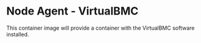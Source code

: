 # Node Agent - VirtualBMC

This container image will provide a container with the VirtualBMC software installed.